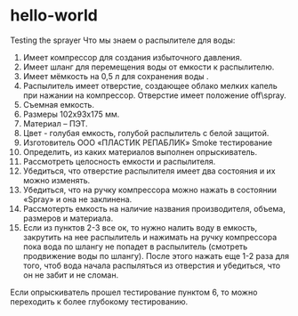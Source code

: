 # hello-world
Testing the sprayer
Что мы знаем о распылителе для воды:
1.	Имеет компрессор для создания избыточного давления.
2.	Имеет шланг для перемещения воды от емкости к распылителю.
3.	Имеет мёмкость на 0,5 л для сохранения воды .
4.	Распылитель имеет отверстие, создающее облако мелких капель при нажании на компрессор. Отверстие имеет положение off\spray.
5.	Съемная емкость.
6.	Размеры 102х93х175 мм.
7.	Материал – ПЭТ.
8.	Цвет - голубая емкость, голубой распылитель с белой защитой.
9.	Изготовитель ООО «ПЛАСТИК РЕПАБЛИК»
Smoke тестирование 
1.	Определить, из каких материалов выполнен опрыскиватель.
2.	Рассмотреть целосность емкости и распылителя. 
3.	Убедиться, что отверстие распылителя имеет два состояния и их можно изменять.
4.	Убедиться, что на ручку компрессора можно нажать в состоянии «Spray» и она не заклинена. 
5.	Рассмотерть емкость на наличие названия производителя, объема, размеров и материала.
6.	Если из пунктов 2-3 все ок, то нужно налить  воду в емкость, закрутить на нее распылитель и нажимать на ручку компрессора пока вода по шлангу не попадет в распылитель (смотреть продвижение воды по шлангу). После этого нажать еще  1-2 раза для того, чтоб вода начала распыляться из отверстия и убедиться, что он не забит и не сломан.

Если опрыскиватель прошел тестирование пунктом 6, то можно переходить к более глубокому тестированию.
